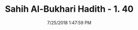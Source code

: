 ---
title        : "Sahih Al-Bukhari Hadith - 1. 40"
date         : 7/25/2018 1:47:59 PM
draft        : false
type         : "hadith"
layout       : "hadith"
BookCode     : "SHB"
VolumeNumber : "1"
HadithNumber : "40"
categories  :  ["Faith-A person who embraces Islam sincerely"]
tags  :  ["Abu Huraira"]
---